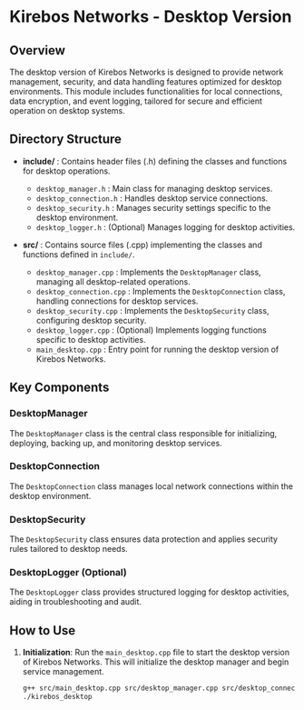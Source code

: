 # Kirebos Networks - Desktop Version

## Overview
The desktop version of Kirebos Networks is designed to provide network management, security, and data handling features optimized for desktop environments. This module includes functionalities for local connections, data encryption, and event logging, tailored for secure and efficient operation on desktop systems.

## Directory Structure

- **include/** : Contains header files (.h) defining the classes and functions for desktop operations.
  - `desktop_manager.h` : Main class for managing desktop services.
  - `desktop_connection.h` : Handles desktop service connections.
  - `desktop_security.h` : Manages security settings specific to the desktop environment.
  - `desktop_logger.h` : (Optional) Manages logging for desktop activities.

- **src/** : Contains source files (.cpp) implementing the classes and functions defined in `include/`.
  - `desktop_manager.cpp` : Implements the `DesktopManager` class, managing all desktop-related operations.
  - `desktop_connection.cpp` : Implements the `DesktopConnection` class, handling connections for desktop services.
  - `desktop_security.cpp` : Implements the `DesktopSecurity` class, configuring desktop security.
  - `desktop_logger.cpp` : (Optional) Implements logging functions specific to desktop activities.
  - `main_desktop.cpp` : Entry point for running the desktop version of Kirebos Networks.

## Key Components

### DesktopManager
The `DesktopManager` class is the central class responsible for initializing, deploying, backing up, and monitoring desktop services.

### DesktopConnection
The `DesktopConnection` class manages local network connections within the desktop environment.

### DesktopSecurity
The `DesktopSecurity` class ensures data protection and applies security rules tailored to desktop needs.

### DesktopLogger (Optional)
The `DesktopLogger` class provides structured logging for desktop activities, aiding in troubleshooting and audit.

## How to Use

1. **Initialization**:
   Run the `main_desktop.cpp` file to start the desktop version of Kirebos Networks. This will initialize the desktop manager and begin service management.

   ```bash
   g++ src/main_desktop.cpp src/desktop_manager.cpp src/desktop_connection.cpp src/desktop_security.cpp -o kirebos_desktop
   ./kirebos_desktop
